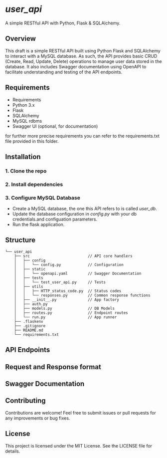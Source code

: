 # *user_api*

A simple RESTful API with Python, Flask & SQLAlchemy.

## Overview

This draft is a simple RESTful API built using Python Flask and SQLAlchemy to interact with a MySQL database. As such, the API provides basic CRUD (Create, Read, Update, Delete) operations to manage user data stored in the database. It also includes Swagger documentation using OpenAPI to facilitate understanding and testing of the API endpoints.

## Requirements

- Requirements
- Python 3.x
- Flask
- SQLAlchemy
- MySQL rdbms
- Swagger UI (optional, for documentation)

for further more precise requirements you can refer to the requirements.txt file provided in this folder.

## Installation

### 1. Clone the repo

### 2. Install dependencies

### 3. Configure MySQL Database

- Create a MySQL database, the one this API refers to is called *user_db*.
- Update the database configuration in *config.py* with your db credentials.and configuation parameters.
- Run the flask application.

## Structure
```
└── user_api
    ├── src                          // API core handlers
    │   ├── config           
    │   │   └── config.py            // Configuration
    │   ├── static  
    │   │   └── openapi.yaml         // Swagger Documentation
    │   ├── tests
    │   │   └── test_user_api.py     // Tests 
    │   ├── utils
    │   │   ├── HTTP_status_code.py  // Status codes    
    │   │   └── responses.py         // Common response functions
    │   ├── __init__.py              // App factory
    │   ├── auth.py
    │   ├── models.py                // DB Models
    │   ├── routes.py                // Endpoint routes
    │   └── run.py                   // App runner
    ├── .flaskenv
    ├── .gitignore        
    ├── README.md
    └── requirements.txt
```

## API Endpoints

## Request and Response format

## Swagger Documentation

## Contributing

Contributions are welcome! Feel free to submit issues or pull requests for any improvements or bug fixes.

## License

This project is licensed under the MIT License. See the LICENSE file for details.